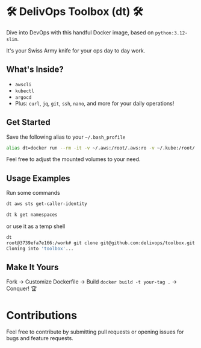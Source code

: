 # 🛠 DelivOps Toolbox (dt) 🛠

Dive into DevOps with this handful Docker image, based on `python:3.12-slim`.

It's your Swiss Army knife for your ops day to day work.

## What's Inside?

- `awscli`
- `kubectl`
- `argocd`
- Plus: `curl`, `jq`, `git`, `ssh`, `nano`, and more for your daily operations!

## Get Started

Save the following alias to your `~/.bash_profile`

```sh
alias dt=docker run --rm -it -v ~/.aws:/root/.aws:ro -v ~/.kube:/root/.kube:ro -v ~/.ssh:/root/.ssh:ro ghcr.io/delivops/toolbox:latest
```
Feel free to adjust the mounted volumes to your need.

## Usage Examples

Run some commands
```sh
dt aws sts get-caller-identity

dt k get namespaces
```

or use it as a temp shell
```sh
dt
root@3739efa7e166:/work# git clone git@github.com:delivops/toolbox.git
Cloning into 'toolbox'...
```

## Make It Yours
Fork → Customize Dockerfile → Build `docker build -t your-tag .` → Conquer! 🏆

# Contributions
Feel free to contribute by submitting pull requests or opening issues for bugs and feature requests.


